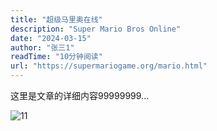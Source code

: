 ```yaml
---
title: "超级马里奥在线"
description: "Super Mario Bros Online"
date: "2024-03-15"
author: "张三1"
readTime: "10分钟阅读"
url: "https://supermariogame.org/mario.html"
---
```


这里是文章的详细内容99999999...

![11](/images/1.png)